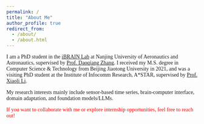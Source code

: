 ```yaml
---
permalink: /
title: "About Me"
author_profile: true
redirect_from: 
  - /about/
  - /about.html
---
```


<div style="font-family: 'Times New Roman', serif;">
  
I am a PhD student in the [iBRAIN Lab](https://ibrain.nuaa.edu.cn/) at Nanjing University of Aeronautics and Astronautics, supervised by [Prof. Daoqiang Zhang](https://parnec.nuaa.edu.cn/zhangdq/). I received my M.S. degree in Computer Science & Technology from Beijing Jiaotong University in 2021, and was a visiting PhD student at the Institute of Infocomm Research, A*STAR, supervised by [Prof. Xiaoli Li](https://personal.ntu.edu.sg/xlli/).

My research interests mainly include sensor-based time series, brain-computer interface, domain adaptation, and foundation models/LLMs.

<span style="color: red;"> If you want to collaborate with me or explore internship opportunities, feel free to reach out! </span>

</div>

